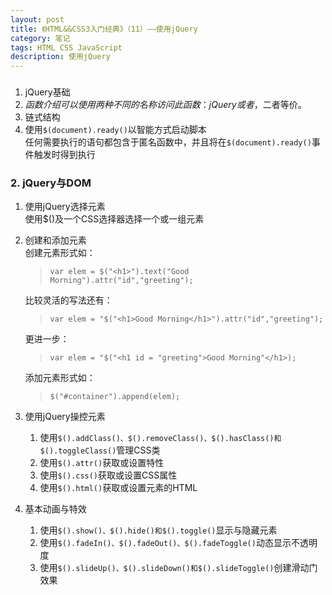 ```yaml
---
layout: post
title: 《HTML&&CSS3入门经典》（11）——使用jQuery
category: 笔记
tags: HTML CSS JavaScript
description: 使用jQuery
---
```


###
 1. jQuery基础
 1. $函数介绍  
	可以使用两种不同的名称访问此函数：jQuery或者$，二者等价。
 2. 链式结构
 3. 使用`$(document).ready()`以智能方式启动脚本  
	任何需要执行的语句都包含于匿名函数中，并且将在`$(document).ready()`事件触发时得到执行

### 2. jQuery与DOM  
 1. 使用jQuery选择元素  
	使用$()及一个CSS选择器选择一个或一组元素
 2. 创建和添加元素  
	创建元素形式如：  
	> `var elem = $("<h1>").text("Good Morning").attr("id","greeting");`
	  
	比较灵活的写法还有：  
	> `var elem = "$("<h1>Good Morning</h1>").attr("id","greeting");`
	
	更进一步：
	> `var elem = "$("<h1 id = "greeting">Good Morning"</h1>);`

	添加元素形式如：
	> `$("#container").append(elem);`

 3. 使用jQuery操控元素  
	1. 使用`$().addClass()、$().removeClass()、$().hasClass()和$().toggleClass()`管理CSS类
	2. 使用`$().attr()`获取或设置特性
	3. 使用`$().css()`获取或设置CSS属性
	4. 使用`$().html()`获取或设置元素的HTML
 4. 基本动画与特效
	1. 使用`$().show()、$().hide()和$().toggle()`显示与隐藏元素
	2. 使用`$().fadeIn()、$().fadeOut()、$().fadeToggle()`动态显示不透明度
	3. 使用`$().slideUp()、$().slideDown()和$().slideToggle()`创建滑动门效果
